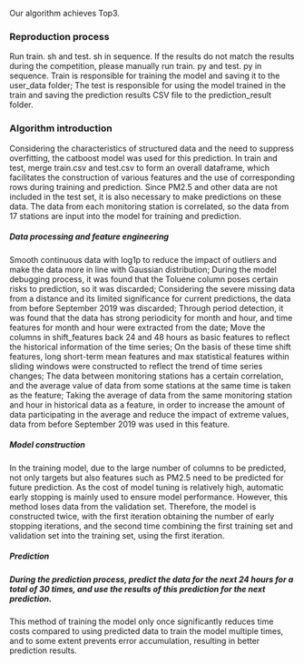 Our algorithm achieves Top3.

### Reproduction process

Run train. sh and test. sh in sequence. If the results do not match the results during the competition, please manually run train. py and test. py in sequence.
Train is responsible for training the model and saving it to the user_data folder;
The test is responsible for using the model trained in the train and saving the prediction results CSV file to the prediction_result folder.
### Algorithm introduction
Considering the characteristics of structured data and the need to suppress overfitting, the catboost model was used for this prediction.
In train and test, merge train.csv and test.csv to form an overall dataframe, which facilitates the construction of various features and the use of corresponding rows during training and prediction.
Since PM2.5 and other data are not included in the test set, it is also necessary to make predictions on these data.
The data from each monitoring station is correlated, so the data from 17 stations are input into the model for training and prediction.

##### Data processing and feature engineering
Smooth continuous data with log1p to reduce the impact of outliers and make the data more in line with Gaussian distribution;
During the model debugging process, it was found that the Toluene column poses certain risks to prediction, so it was discarded;
Considering the severe missing data from a distance and its limited significance for current predictions, the data from before September 2019 was discarded;
Through period detection, it was found that the data has strong periodicity for month and hour, and time features for month and hour were extracted from the date;
Move the columns in shift_features back 24 and 48 hours as basic features to reflect the historical information of the time series;
On the basis of these time shift features, long short-term mean features and max statistical features within sliding windows were constructed to reflect the trend of time series changes;
The data between monitoring stations has a certain correlation, and the average value of data from some stations at the same time is taken as the feature;
Taking the average of data from the same monitoring station and hour in historical data as a feature, in order to increase the amount of data participating in the average and reduce the impact of extreme values, data from before September 2019 was used in this feature.
##### Model construction
In the training model, due to the large number of columns to be predicted, not only targets but also features such as PM2.5 need to be predicted for future prediction. As the cost of model tuning is relatively high, automatic early stopping is mainly used to ensure model performance. However, this method loses data from the validation set. Therefore, the model is constructed twice, with the first iteration obtaining the number of early stopping iterations, and the second time combining the first training set and validation set into the training set, using the first iteration.

##### Prediction

##### During the prediction process, predict the data for the next 24 hours for a total of 30 times, and use the results of this prediction for the next prediction.
This method of training the model only once significantly reduces time costs compared to using predicted data to train the model multiple times, and to some extent prevents error accumulation, resulting in better prediction results.